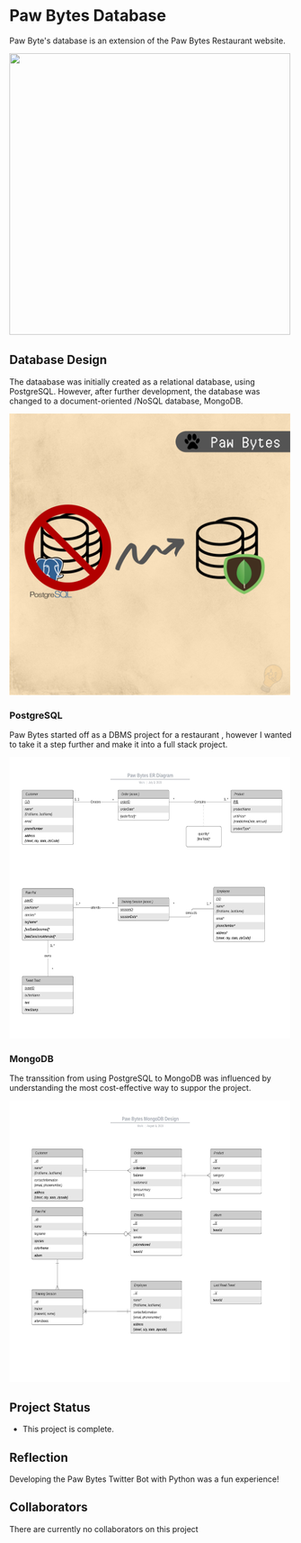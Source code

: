 # Paw Bytes Database
Paw Byte's database is an extension of the Paw Bytes Restaurant website. 

<img src="./screenshots/pawbytes_map.jpg" width="500" height="500">

## Database  Design
The dataabase was initially created as a relational database, using PostgreSQL. However, after further development, the database was changed to a document-oriented /NoSQL database, MongoDB.

<img src="./screenshots/changingDB.png" width="500" height="500">


### PostgreSQL
Paw Bytes started off as a DBMS project for a restaurant , however I wanted to take it a step further and make it into a full stack project. 

<img src="./postgreSQL/documentation/1_ER_Diagram.jpeg" width="500" height="500">


### MongoDB
The transsition from using PostgreSQL to MongoDB was influenced by understanding the most cost-effective way to suppor the project.

<img src="./MongoDB/Paw_Bytes_MongoDB.jpeg" width="500" height="500">

## Project Status
- This project is complete.

## Reflection
Developing the Paw Bytes Twitter Bot with Python was a fun experience! 

## Collaborators
There are currently no collaborators on this project